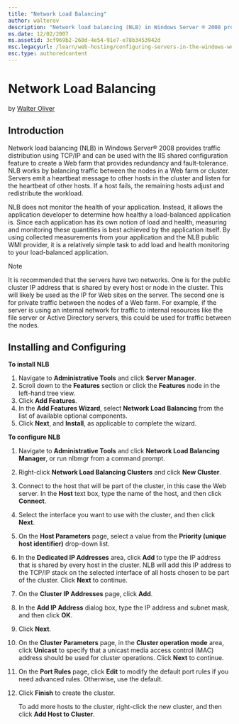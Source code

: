 ```yaml
---
title: "Network Load Balancing"
author: walterov
description: "Network load balancing (NLB) in Windows Server ® 2008 provides traffic distribution using TCP/IP and can be used with the IIS shared configuration feature to..."
ms.date: 12/02/2007
ms.assetid: 3cf969b2-260d-4e54-91e7-e78b3453942d
msc.legacyurl: /learn/web-hosting/configuring-servers-in-the-windows-web-platform/network-load-balancing
msc.type: authoredcontent
---
```

# Network Load Balancing

by [Walter Oliver](https://github.com/walterov)

## Introduction

Network load balancing (NLB) in Windows Server® 2008 provides traffic distribution using TCP/IP and can be used with the IIS shared configuration feature to create a Web farm that provides redundancy and fault-tolerance. NLB works by balancing traffic between the nodes in a Web farm or cluster. Servers emit a  heartbeat message to other hosts in the cluster and listen for the heartbeat of other hosts. If a host fails, the remaining hosts adjust and redistribute the workload.

NLB does not monitor the health of your application. Instead, it allows the application developer to determine how healthy a load-balanced application is. Since each application has its own notion of load and health, measuring and monitoring these quantities is best achieved by the application itself. By using collected measurements from your application and the NLB public WMI provider, it is a relatively simple task to add load and health monitoring to your load-balanced application.

> [!NOTE]
> It is recommended that the servers have two networks. One is for the public cluster IP address that is shared by every host or node in the cluster. This will likely be used as the IP for Web sites on the server. The second one is for private traffic between the nodes of a Web farm. For example, if the server is using an internal network for traffic to internal resources like the file server or Active Directory servers, this could be used for traffic between the nodes.

## Installing and Configuring

**To install NLB**

1. Navigate to **Administrative Tools** and click **Server Manager**.
2. Scroll down to the **Features** section or click the **Features** node in the left-hand tree view.
3. Click **Add Features**.
4. In the **Add Features Wizard**, select **Network Load Balancing** from the list of available optional components.
5. Click **Next**, and **Install**, as applicable to complete the wizard.

**To configure NLB**

1. Navigate to **Administrative Tools** and click **Network Load Balancing Manager**, or run nlbmgr from a command prompt.
2. Right-click **Network Load Balancing Clusters** and click **New Cluster**.
3. Connect to the host that will be part of the cluster, in this case the Web server. In the **Host** text box, type the name of the host, and then click **Connect**.
4. Select the interface you want to use with the cluster, and then click **Next**.
5. On the **Host Parameters** page, select a value from the **Priority (unique host identifier)** drop-down list.
6. In the **Dedicated IP Addresses** area, click **Add** to type the IP address that is shared by every host in the cluster. NLB will add this IP address to the TCP/IP stack on the selected interface of all hosts chosen to be part of the cluster. Click **Next** to continue.
7. On the **Cluster IP Addresses** page, click **Add**.
8. In the **Add IP Address** dialog box, type the IP address and subnet mask, and then click **OK**.
9. Click **Next**.
10. On the **Cluster Parameters** page, in the **Cluster operation mode** area, click **Unicast** to specify that a unicast media access control (MAC) address should be used for cluster operations. Click **Next** to continue.
11. On the **Port Rules** page, click **Edit** to modify the default port rules if you need advanced rules. Otherwise, use the default.
12. Click **Finish** to create the cluster.  
  
    To add more hosts to the cluster, right-click the new cluster, and then click **Add Host to Cluster**.
